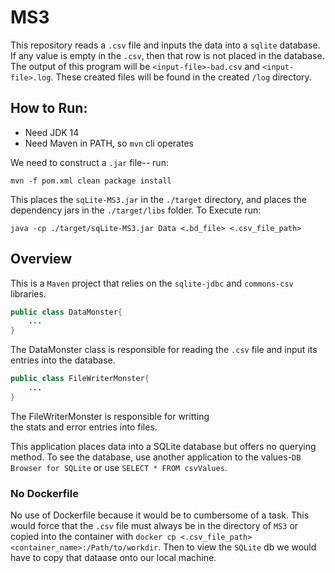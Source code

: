 # MS3

This repository reads a `.csv` file and inputs the data into 
a `sqlite` database. If any value is empty in the `.csv`,
then that row is not placed in the database. The output of
this program will be `<input-file>-bad.csv` and `<input-file>.log`. These created files 
will be found in the created `/log` directory. 

## How to Run:
- Need JDK 14
- Need Maven in PATH, so `mvn` cli operates
 
We need to construct a `.jar` file-- run:
```
mvn -f pom.xml clean package install
```
This places the `sqLite-MS3.jar` in the `./target` directory, and places the 
dependency jars in the `./target/libs` folder. To Execute run:
```
java -cp ./target/sqLite-MS3.jar Data <.bd_file> <.csv_file_path>
```
## Overview

This is a `Maven` project that relies on the `sqlite-jdbc` and
`commons-csv` libraries. 



```java
public class DataMonster{
    ...
}
```
The DataMonster class is responsible for reading the `.csv`
file and input its entries into the database.

```java
public class FileWriterMonster{
    ...
}
```
The FileWriterMonster is responsible for writting  
the stats and error entries into files.

This application places data into a SQLite database but offers no querying method. To see the 
database, use another application to the values-`DB Browser for SQLite` or use `SELECT * FROM
csvValues`. 

### No Dockerfile
No use of Dockerfile because it would be to cumbersome of a task. This would force that the 
`.csv` file must always be in the directory of `MS3` or copied into the container with
`docker cp <.csv_file_path> <container_name>:/Path/to/workdir`. Then to view the
`SQLite` db we would have to copy that dataase onto our local machine.